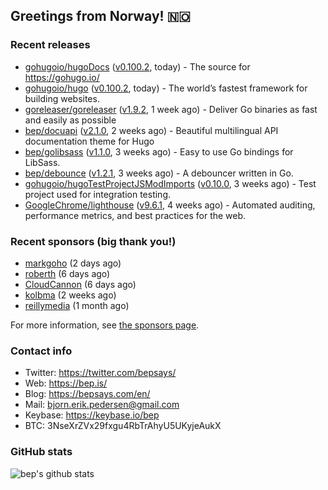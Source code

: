 ## Greetings from Norway! 🇳🇴

### Recent releases
- [gohugoio/hugoDocs](https://github.com/gohugoio/hugoDocs) ([v0.100.2](https://github.com/gohugoio/hugoDocs/releases/tag/v0.100.2), today) - The source for https://gohugo.io/
- [gohugoio/hugo](https://github.com/gohugoio/hugo) ([v0.100.2](https://github.com/gohugoio/hugo/releases/tag/v0.100.2), today) - The world’s fastest framework for building websites.
- [goreleaser/goreleaser](https://github.com/goreleaser/goreleaser) ([v1.9.2](https://github.com/goreleaser/goreleaser/releases/tag/v1.9.2), 1 week ago) - Deliver Go binaries as fast and easily as possible
- [bep/docuapi](https://github.com/bep/docuapi) ([v2.1.0](https://github.com/bep/docuapi/releases/tag/v2.1.0), 2 weeks ago) - Beautiful multilingual API documentation theme for Hugo
- [bep/golibsass](https://github.com/bep/golibsass) ([v1.1.0](https://github.com/bep/golibsass/releases/tag/v1.1.0), 3 weeks ago) - Easy to use Go bindings for LibSass.
- [bep/debounce](https://github.com/bep/debounce) ([v1.2.1](https://github.com/bep/debounce/releases/tag/v1.2.1), 3 weeks ago) - A debouncer written in Go.
- [gohugoio/hugoTestProjectJSModImports](https://github.com/gohugoio/hugoTestProjectJSModImports) ([v0.10.0](https://github.com/gohugoio/hugoTestProjectJSModImports/releases/tag/v0.10.0), 3 weeks ago) - Test project used for integration testing.
- [GoogleChrome/lighthouse](https://github.com/GoogleChrome/lighthouse) ([v9.6.1](https://github.com/GoogleChrome/lighthouse/releases/tag/v9.6.1), 4 weeks ago) - Automated auditing, performance metrics, and best practices for the web.


### Recent sponsors (big thank you!)

- [markgoho](https://github.com/markgoho) (2 days ago)
- [roberth](https://github.com/roberth) (6 days ago)
- [CloudCannon](https://github.com/CloudCannon) (6 days ago)
- [kolbma](https://github.com/kolbma) (2 weeks ago)
- [reillymedia](https://github.com/reillymedia) (1 month ago)

For more information, see [the sponsors page](https://github.com/sponsors/bep/).

### Contact info
- Twitter: https://twitter.com/bepsays/
- Web: https://bep.is/
- Blog: https://bepsays.com/en/
- Mail: bjorn.erik.pedersen@gmail.com
- Keybase: https://keybase.io/bep
- BTC: 3NseXrZVx29fxgu4RbTrAhyU5UKyjeAukX


### GitHub stats
![bep's github stats](https://github-readme-stats.vercel.app/api?username=bep&count_private=true&hide_title=true)

